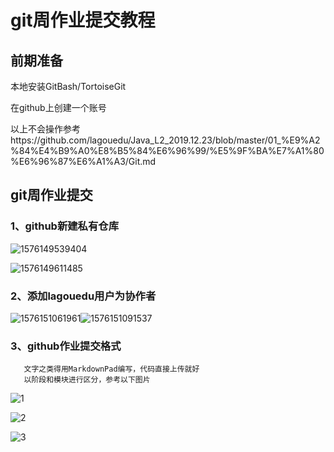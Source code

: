 # git周作业提交教程

## 前期准备

本地安装GitBash/TortoiseGit

在github上创建一个账号

以上不会操作参考https://github.com/lagouedu/Java_L2_2019.12.23/blob/master/01_%E9%A2%84%E4%B9%A0%E8%B5%84%E6%96%99/%E5%9F%BA%E7%A1%80%E6%96%87%E6%A1%A3/Git.md


## git周作业提交

### 1、github新建私有仓库

![1576149539404](https://github.com/lagouedu/Java_L2_2019.12.23/blob/master/04_其他/img-folder/git周作业提交教程/1576149539404.png)

![1576149611485](https://github.com/lagouedu/Java_L2_2019.12.23/blob/master/04_其他/img-folder/git周作业提交教程/1576149611485.png)

### 2、添加lagouedu用户为协作者

![1576151061961](https://github.com/lagouedu/Java_L2_2019.12.23/blob/master/04_其他/img-folder/git周作业提交教程/1576151061961.png)![1576151091537](https://github.com/lagouedu/Java_L2_2019.12.23/blob/master/04_其他/img-folder/git周作业提交教程/1576151091537.png)

### 3、github作业提交格式
       文字之类得用MarkdownPad编写，代码直接上传就好
       以阶段和模块进行区分，参考以下图片



![1](https://github.com/lagouedu/Java_L2_2019.12.23/blob/master/04_%E5%85%B6%E4%BB%96/img-folder/git%E5%91%A8%E4%BD%9C%E4%B8%9A%E6%8F%90%E4%BA%A4%E6%95%99%E7%A8%8B/1.jpg)

![2](https://github.com/lagouedu/Java_L2_2019.12.23/blob/master/04_%E5%85%B6%E4%BB%96/img-folder/git%E5%91%A8%E4%BD%9C%E4%B8%9A%E6%8F%90%E4%BA%A4%E6%95%99%E7%A8%8B/2.jpg)

![3](https://github.com/lagouedu/Java_L2_2019.12.23/blob/master/04_%E5%85%B6%E4%BB%96/img-folder/git%E5%91%A8%E4%BD%9C%E4%B8%9A%E6%8F%90%E4%BA%A4%E6%95%99%E7%A8%8B/3.jpg)
